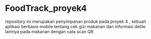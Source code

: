 # FoodTrack_proyek4
repository ini merupakan penyimpanan produk pada proyek 4 , sebuah aplikasi berbasis mobile tentang cek gizi makanan dan informasi detile lainnya pada makanan dengan cata scan QR
